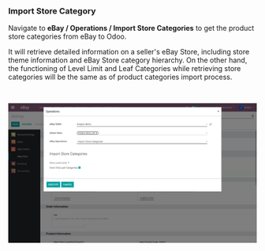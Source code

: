 
### Import Store Category



Navigate to **eBay / Operations / Import Store Categories** to get the product store categories from eBay to Odoo.


It will retrieve detailed information on a seller's eBay Store, including store theme information and eBay Store category hierarchy. On the other hand, the functioning of Level Limit and Leaf Categories while retrieving store categories will be the same as of product categories import process.


 


![](./images/8-2-1.png)



